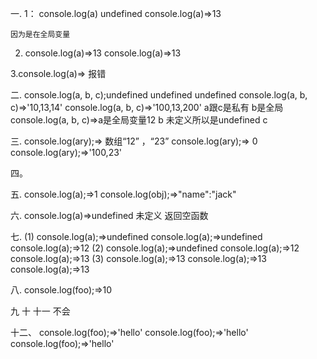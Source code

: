 一.
1： console.log(a) undefined     console.log(a)=>13
    
    因为是在全局变量   
2. console.log(a)=>13   console.log(a)=>13 

3.console.log(a)=> 报错

二.
console.log(a, b, c);undefined undefined undefined 
console.log(a, b, c)=>'10,13,14'
console.log(a, b, c)=>'100,13,200' a跟c是私有 b是全局
console.log(a, b, c)=>a是全局变量12  b 未定义所以是undefined  c 

三.
  console.log(ary);=> 数组“12” ，“23”
   console.log(ary);=> 0
   console.log(ary);=>'100,23'

四。

五.
console.log(a);=>1
console.log(obj);=>"name":"jack"

六.
console.log(a)=>undefined 未定义 返回空函数

七.
(1)
console.log(a);=>undefined
console.log(a);=>undefined
console.log(a);=>12
(2)
console.log(a);=>undefined
console.log(a);=>12
console.log(a);=>13
(3)
console.log(a);=>13
console.log(a);=>13
console.log(a);=>13

八.
console.log(foo);=>10

九 十 十一 不会

十二、
console.log(foo);=>'hello'
console.log(foo);=>'hello'
console.log(foo);=>'hello'

